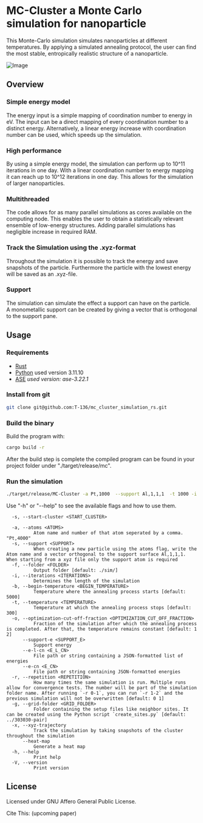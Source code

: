 <!-- --- -->
<!-- geometry: top=2.5cm, bottom=2.5cm, left=2.5cm, right=2.5cm -->
<!-- --- -->

# MC-Cluster a Monte Carlo simulation for nanoparticle

This Monte-Carlo simulation simulates nanoparticles at different temperatures. 
By applying a simulated annealing protocol, the user can find the most stable, entropically realistic structure of a nanoparticle.

![Image](https://github.com/user-attachments/assets/1aaf0711-65a0-447b-8a4c-2bdc36ef0774)
<!-- ![Image pdf](../particle_supp.png "particle with support") -->

## Overview 

### Simple energy model
The energy input is a simple mapping of coordination number to energy in eV. The input can be a direct mapping of every coordination number to a distinct energy. Alternatively, a linear energy increase with coordination number can be used, which speeds up the simulation.

### High performance
By using a simple energy model, the simulation can perform up to 10^11 iterations in one day. With a linear coordination number to energy mapping it can reach up to 10^12 iterations in one day. This allows for the simulation of larger nanoparticles. 

### Multithreaded
The code allows for as many parallel simulations as cores available on the computing node. This enables the user to obtain a statistically relevant ensemble of low-energy structures. Adding parallel simulations has negligible increase in required RAM.

### Track the Simulation using the .xyz-format
Throughout the simulation it is possible to track the energy and save snapshots of the particle.
Furthermore the particle with the lowest energy will be saved as an .xyz-file.

### Support
The simulation can simulate the effect a support can have on the particle.  
A monometallic support can be created by giving a vector that is orthogonal to the support pane.


## Usage

### Requirements

- [Rust](https://www.rust-lang.org/tools/install)
- [Python](https://www.python.org/) used version 3.11.10
- [ASE](https://wiki.fysik.dtu.dk/ase/) *used version: ase-3.22.1*

### Install from git 
```bash
git clone git@github.com:T-136/mc_cluster_simulation_rs.git
```
### Build the binary

Build the program with:
```bash
cargo build -r
```
After the build step is complete the compiled program can be found in your project folder under "./target/release/mc".

### Run the simulation

```bash
./target/release/MC-Cluster -a Pt,1000  --support Al,1,1,1  -t 1000 -i 1e7 -r 0-1  --e-cn ./example_data/cn_input_example.json -o 9/10 -g ./example_data/303030-grid --support-e 0 --xyz-trajectory
```

Use "-h" or "--help" to see the available flags and how to use them. 
```
  -s, --start-cluster <START_CLUSTER>

  -a, --atoms <ATOMS>
          Atom name and number of that atom seperated by a comma. "Pt,4000"
  -s, --support <SUPPORT>
          When creating a new particle using the atoms flag, write the Atom name and a vector orthogonal to the support surface Al,1,1,1. When starting from a xyz file only the support atom is required
  -f, --folder <FOLDER>
          Output folder [default: ./sim/]
  -i, --iterations <ITERATIONS>
          Determines the length of the simulation
  -b, --begin-temperature <BEGIN_TEMPERATURE>
          Temperature where the annealing process starts [default: 5000]
  -t, --temperature <TEMPERATURE>
          Temperature at which the annealing process stops [default: 300]
  -o, --optimization-cut-off-fraction <OPTIMIZATION_CUT_OFF_FRACTION>
          Fraction of the simulation after which the annealing process is completed. After that, the temperature remains constant [default: 1 2]
      --support-e <SUPPORT_E>
          Support energy
      --e-l-cn <E_L_CN>
          File path or string containing a JSON-formatted list of energies
      --e-cn <E_CN>
          File path or string containing JSON-formatted energies
  -r, --repetition <REPETITION>
          How many times the same simulation is run. Multiple runs allow for convergence tests. The number will be part of the simulation folder name. After running `-r 0-1`, you can run `-r 1-2` and the previous simulation will not be overwritten [default: 0 1]
  -g, --grid-folder <GRID_FOLDER>
          Folder containing the setup files like neighbor sites. It can be created using the Python script `create_sites.py` [default: ../303030-pair]
  -x, --xyz-trajectory
          Track the simulation by taking snapshots of the cluster throughout the simulation
      --heat-map
          Generate a heat map
  -h, --help
          Print help
  -V, --version
          Print version
```

## License

Licensed under GNU Affero General Public License. 

Cite This: (upcoming paper)


